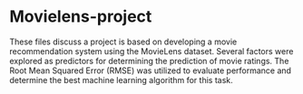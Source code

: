 # Movielens-project
These files discuss a project is based on developing a movie recommendation system using the MovieLens dataset. 
Several factors were explored as predictors for determining the prediction of movie ratings. 
The Root Mean Squared Error (RMSE) was utilized to evaluate performance and determine the best machine learning algorithm for this task. 
